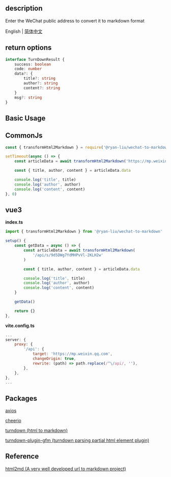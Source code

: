 ## description

Enter the WeChat public address to convert it to markdown format

English | [简体中文](README.zh-CN.md)

## return options

```ts
interface TurnDownResult {
    success: boolean
    code: number
    data?: {
        title?: string
        author?: string
        content?: string
    }
    msg?: string
}

```

## Basic Usage

## CommonJs

```javascript
const { transformHtml2Markdown } = require('@ryan-liu/wechat-to-markdown')

setTimeout(async () => {
    const articleData = await transformHtml2Markdown('https://mp.weixin.qq.com/s/9d5DWg7YdMHPvVl-2KLH2w')

    const { title, author, content } = articleData.data

    console.log('title', title)
    console.log('author', author)
    console.log('content', content)
}, 0)
```

## vue3
**index.ts**
```javascript
import { transformHtml2Markdown } from '@ryan-liu/wechat-to-markdown'

setup() {
    const getData = async () => {
        const articleData = await transformHtml2Markdown(
            '/api/s/9d5DWg7YdMHPvVl-2KLH2w'
        )

        const { title, author, content } = articleData.data

        console.log('title', title)
        console.log('author', author)
        console.log('content', content)
    }

    getData()

    return {}
},
```

**vite.config.ts**

```js
...
server: {
    proxy: {
        '/api': {
            target: 'https://mp.weixin.qq.com',
            changeOrigin: true,
            rewrite: (path) => path.replace(/^\/api/, ''),
        },
    },
},
...
```


## Packages

[axios](http://www.axios-js.com/)

[cheerio](https://github.com/cheeriojs/cheerio)

[turndown (html to markdown)](https://github.com/mixmark-io/turndown)

[turndown-plugin-gfm (turndown parsing partial html element plugin)](https://github.com/mixmark-io/turndown-plugin-gfm)

## Reference

[html2md (A very well developed url to markdown project)](https://github.com/helloworld-Co/html2md)